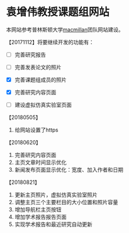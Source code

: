 # 袁增伟教授课题组网站

本网站参考普林斯顿大学[macmillan](http://chemlabs.princeton.edu/macmillan/)团队网站建设。

【20171112】将要继续开发的功能有：


- [ ] 完善研究报告

- [ ] 完善发表论文的照片

- [x] 完善课题组成员的照片

- [x] 完善研究内容页面

- [ ] 建设虚拟仿真实验室页面

【20180505】

1. 给网站设置了https

【20180620】

1. 完善研究内容页面
2. 主页文章时间显示优化
3. 新闻发布页面显示优化：宽度、加入作者和日期

【20180821】

1. 更新主页照片，虚拟仿真实验室照片
2. 调整主页三个主要栏目的大小位置和照片容量
3. 增加导航栏主页按钮
4. 增加学术报告报告页面
5. 实现学术报告和最近研究自动更新